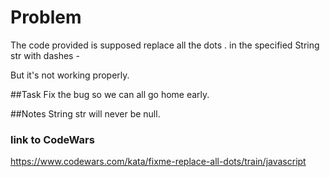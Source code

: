 # Problem
The code provided is supposed replace all the dots . in the specified String str with dashes -

But it's not working properly.

##Task
Fix the bug so we can all go home early.

##Notes
String str will never be null.

### link to CodeWars
https://www.codewars.com/kata/fixme-replace-all-dots/train/javascript 

